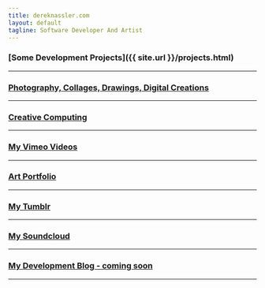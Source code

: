 ```yaml
---
title: dereknassler.com
layout: default
tagline: Software Developer And Artist
---
```


### [Some Development Projects]({{ site.url }}/projects.html)

---

### [Photography, Collages, Drawings, Digital Creations](http://flickr.com/dnassler)

---

### [Creative Computing]({{site.url}}/creative.html)

---

### [My Vimeo Videos](http://vimeo.com/dnassler)

---

### [Art Portfolio](http://portfolio.dereknassler.com)

---

### [My Tumblr](http://dnassler.tumblr.com)

---

### [My Soundcloud](http://soundcloud.com/dnassler)

---

### [My Development Blog - coming soon](http://blog.dereknassler.com)

---
